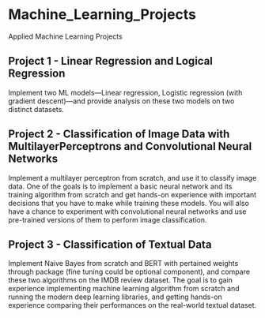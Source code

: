 # Machine_Learning_Projects
Applied Machine Learning Projects

## Project 1 - Linear Regression and Logical Regression
Implement two ML models—Linear regression, Logistic regression (with gradient descent)—and provide analysis on these two models on two distinct datasets.

## Project 2 - Classification of Image Data with MultilayerPerceptrons and Convolutional Neural Networks
Implement a multilayer perceptron from scratch, and use it to classify image data. One of the goals is to implement a basic neural network and its training algorithm from scratch and get hands-on experience with important decisions that you have to make while training these models. You will also have a chance to experiment with convolutional neural networks and use pre-trained versions of them to perform image classification.

## Project 3 - Classification of Textual Data
Implement Naive Bayes from scratch and BERT with pertained weights through package (fine tuning could be optional component), and compare these two algorithms on the IMDB review dataset. The goal is to gain experience implementing machine learning algorithm from scratch and running the modern deep learning libraries, and getting hands-on experience comparing their performances on the real-world textual dataset.
